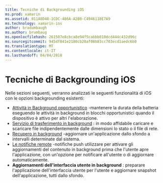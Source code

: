 ```yaml
---
title: Tecniche di Backgrounding iOS
ms.prod: xamarin
ms.assetid: 011A8D48-1CDC-486A-A2B0-C4946118E7A9
ms.technology: xamarin-ios
author: bradumbaugh
ms.author: brumbaug
ms.openlocfilehash: 261507e8cbca8e94f5cabbb010dcd444c432d96c
ms.sourcegitcommit: 945df041e2180cb20af08b83cc703ecd1aedc6b0
ms.translationtype: MT
ms.contentlocale: it-IT
ms.lasthandoff: 04/04/2018
---
```

# <a name="ios-backgrounding-techniques"></a>Tecniche di Backgrounding iOS

Nelle sezioni seguenti, verranno analizzati le seguenti funzionalità di iOS con le opzioni backgrounding esistenti:

-  [Attività in Background opportunistico](~/ios/app-fundamentals/backgrounding/ios-backgrounding-techniques/ios-backgrounding-with-tasks.md#background_tasks_in_iOS_7) -mantenere la durata della batteria eseguendo le attività in background in blocchi opportunistici quando il dispositivo è attivo per altri l'elaborazione.
-  [Servizio di trasferimento in background](~/ios/app-fundamentals/backgrounding/ios-backgrounding-techniques/ios-backgrounding-with-tasks.md#background-transfers) : in modo affidabile caricare e scaricare file indipendentemente dalle dimensioni lo stato o il file di rete.
-  [Recupero in background](~/ios/app-fundamentals/backgrounding/ios-backgrounding-techniques/updating-an-application-in-the-background.md#background_fetch) -aggiornare un'applicazione dallo sfondo a intervalli determinate dal sistema.
-  [Le notifiche remote](~/ios/app-fundamentals/backgrounding/ios-backgrounding-techniques/updating-an-application-in-the-background.md#remote_notifications) -notifiche push utilizzare per attivare gli aggiornamenti del contenuto in background prima che l'utente apre l'applicazione, con un'opzione per notificare all'utente o di aggiornare automaticamente.
-  **Aggiornamenti dell'interfaccia utente in background** : preparare l'applicazione dell'interfaccia utente per l'utente e aggiornare snapshot dell'applicazione, tutti dallo sfondo.

